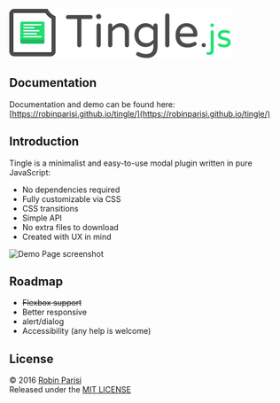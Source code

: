 
![Logo Tingle](logo.png)

## Documentation

Documentation and demo can be found here:
[https://robinparisi.github.io/tingle/](https://robinparisi.github.io/tingle/)

## Introduction

Tingle is a minimalist and easy-to-use modal plugin written in pure JavaScript:

* No dependencies required
* Fully customizable via CSS
* CSS transitions
* Simple API
* No extra files to download
* Created with UX in mind

![Demo Page screenshot](tingle.gif)

## Roadmap

* ~~Flexbox support~~
* Better responsive
* alert/dialog
* Accessibility (any help is welcome)

## License

© 2016 [Robin Parisi](https://github.com/robinparisi)  
Released under the [MIT LICENSE](http://opensource.org/licenses/MIT)
